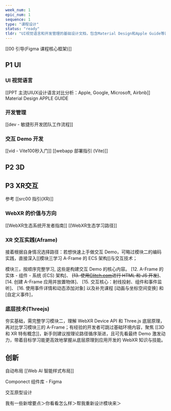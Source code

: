 ```yaml
---
week_num: 1
epic_num: 1
sequence: 1
type: "课程设计"
status: "ready"
tldr: "UI视觉语言和开发管理的基础设计文档，包含Material Design和Apple Guide等设计规范"
---
```


[[00 引导(Figma 课程核心框架)]]
## P1 UI
### UI 视觉语言
[[PPT 主流UIUX设计语言对比分析：Apple, Google, Microsoft, Airbnb]]
Material Design
APPLE GUIDE

### 开发管理

[[dev - 敏捷形开发团队工作流程]]






### 交互 Demo 开发
[[vid - Vite100秒入门]]
[[webapp 部署指引 (Vite)]]

## P2 3D 




## P3 XR交互

参考 [[src00 指引(XR)]]

###  WebXR 的价值与方向
[[WebXR生态系统开发者指南]]
[[WebXR生态学习路径]]



### XR 交互实践(Aframe)

接着根据自身情况选择路径：若想快速上手做交互 Demo，可略过模块二的编码实践，直接深入[[模块三学习 A-Frame 的 ECS 架构]]与交互技术；

模块三，按顺序完整学习, 这些是构建交互 Demo 的核心内容。
[12. A-Frame 的实体 - 组件 - 系统 (ECS) 架构]、
~~[13. 使用[Glitch.com](https://glitch.com/)进行 HTML 和 JS 开发]~~、
[14. 创建 A-Frame 应用并放置物体]、
[15. 交互核心：射线投射、组件和事件监听]、
[16. 使用事件详情和动态添加对象] 
以及补充课程 [动画与坐标空间变换] 和 [自定义事件]，



### 底层技术(Threejs)

夯实基础，需完整学习模块二，理解 WebXR Device API 和 Three.js 底层原理，再对比学习模块三的 A-Frame；有经验的开发者可跳过基础环境内容，聚焦 [[3D 和 XR 特有概念]]，新手则建议按理论路径循序渐进，且可先看最终 Demo 激发动力，带着目标学习能更高效地掌握从底层原理到应用开发的 WebXR 知识与技能。

## 创新
自动布局 [[Web AI 智能样式布局]]

Componect 组件库 - Figma 


交互原型设计







我有一些新增要点＞你看看怎么样＞帮我重新设计模块来＞ 